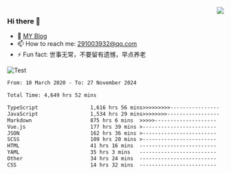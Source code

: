 <img align='right' src='https://github-readme-stats.vercel.app/api?username=niaogege&show_icons=true&theme=radical'/>

### Hi there 👋

- 🌱 [MY Blog](https://bythewayer.com/)
- 📫 How to reach me: 291003932@qq.com
- ⚡ Fun fact:  世事无常，不要留有遗憾，早点养老

![Test](https://github-readme-stats.vercel.app/api/top-langs/?username=niaogege&layout=compact)

<!--START_SECTION:waka-->

```txt
From: 10 March 2020 - To: 27 November 2024

Total Time: 4,649 hrs 52 mins

TypeScript                 1,616 hrs 56 mins>>>>>>>>>----------------   34.77 %
JavaScript                 1,534 hrs 29 mins>>>>>>>>-----------------   33.00 %
Markdown                   875 hrs 6 mins  >>>>>--------------------   18.82 %
Vue.js                     177 hrs 39 mins >------------------------   03.82 %
JSON                       162 hrs 36 mins >------------------------   03.50 %
SCSS                       109 hrs 20 mins >------------------------   02.35 %
HTML                       41 hrs 16 mins  -------------------------   00.89 %
YAML                       35 hrs 3 mins   -------------------------   00.75 %
Other                      34 hrs 24 mins  -------------------------   00.74 %
CSS                        14 hrs 32 mins  -------------------------   00.31 %
```

<!--END_SECTION:waka-->
